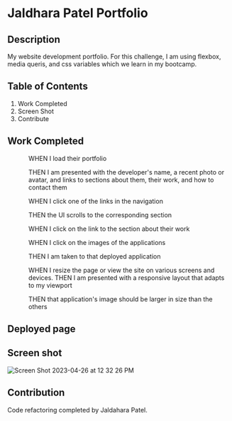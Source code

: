 # Jaldhara Patel Portfolio

## Description
My website development portfolio.
For this challenge, I am using flexbox, media queris, and css variables which we learn in my bootcamp. 

## Table of Contents
<Ol>
  <li>Work Completed</li>
  <li>Screen Shot</li>
  <li>Contribute</li>
  </ol>

## Work Completed
<ul>
  <ol>WHEN I load their portfolio</ol>
<ol>THEN I am presented with the developer's name, a recent photo or avatar, and links to sections about them, their work, and how to contact them</ol>
<ol>WHEN I click one of the links in the navigation</ol>
  <ol>THEN the UI scrolls to the corresponding section</ol>
  <ol>WHEN I click on the link to the section about their work</ol>
  <ol>WHEN I click on the images of the applications</ol>
  <ol>THEN I am taken to that deployed application</ol>
  <ol>WHEN I resize the page or view the site on various screens and devices.
THEN I am presented with a responsive layout that adapts to my viewport</ol>
<ol>THEN that application's image should be larger in size than the others</ol>
</ul>

## Deployed page


## Screen shot
![Screen Shot 2023-04-26 at 12 32 26 PM](https://user-images.githubusercontent.com/129098874/234642391-30287127-429b-487a-a74b-7fd1ea8402cf.png)

## Contribution 
Code refactoring completed by Jaldahara Patel.
